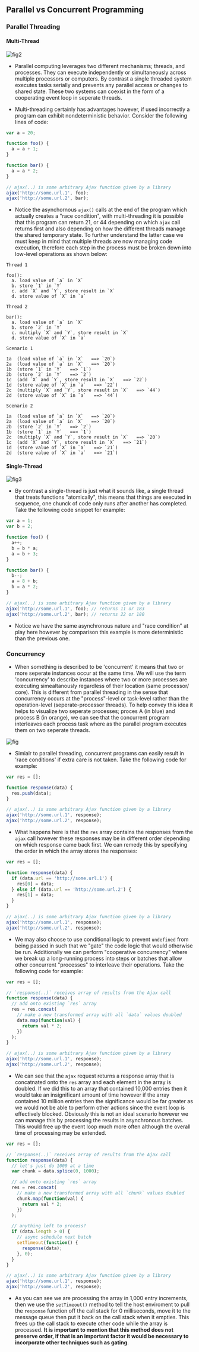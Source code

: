 ## Parallel vs Concurrent Programming

### Parallel Threading

#### Multi-Thread

![fig2](/Part-3-Callbacks-Promises-AsyncAwait/images/fig2.png)

- Parallel computing leverages two different mechanisms; threads, and processes. They can execute independently or simultaneously across multiple processors or computers. By contrast a single threaded system executes tasks serially and prevents any parallel access or changes to shared state. These two systems can coexist in the form of a cooperating event loop in seperate threads.

- Multi-threading certainly has advantages however, if used incorrectly a program can exhibit nondeterministic behavior. Consider the following lines of code:

```js
var a = 20;

function foo() {
  a = a + 1;
}

function bar() {
  a = a * 2;
}

// ajax(..) is some arbitrary Ajax function given by a library
ajax('http://some.url.1', foo);
ajax('http://some.url.2', bar);
```

- Notice the asynchornous `ajax()` calls at the end of the program which actually creates a "race condition", with multi-threading it is possible that this program can return 21, or 44 depending on which `ajax` call returns first and also depending on how the different threads manage the shared temporary state. To further understand the latter case we must keep in mind that multiple threads are now managing code execution, therefore each step in the process must be broken down into low-level operations as shown below:

```
Thread 1

foo():
  a. load value of `a` in `X`
  b. store `1` in `Y`
  c. add `X` and `Y`, store result in `X`
  d. store value of `X` in `a`
```

```
Thread 2

bar():
  a. load value of `a` in `X`
  b. store `2` in `Y`
  c. multiply `X` and `Y`, store result in `X`
  d. store value of `X` in `a`
```

```
Scenario 1

1a  (load value of `a` in `X`   ==> `20`)
2a  (load value of `a` in `X`   ==> `20`)
1b  (store `1` in `Y`   ==> `1`)
2b  (store `2` in `Y`   ==> `2`)
1c  (add `X` and `Y`, store result in `X`   ==> `22`)
1d  (store value of `X` in `a`   ==> `22`)
2c  (multiply `X` and `Y`, store result in `X`   ==> `44`)
2d  (store value of `X` in `a`   ==> `44`)
```

```
Scenario 2

1a  (load value of `a` in `X`   ==> `20`)
2a  (load value of `a` in `X`   ==> `20`)
2b  (store `2` in `Y`   ==> `2`)
1b  (store `1` in `Y`   ==> `1`)
2c  (multiply `X` and `Y`, store result in `X`   ==> `20`)
1c  (add `X` and `Y`, store result in `X`   ==> `21`)
1d  (store value of `X` in `a`   ==> `21`)
2d  (store value of `X` in `a`   ==> `21`)
```

#### Single-Thread

![fig3](/Part-3-Callbacks-Promises-AsyncAwait/images/fig3.png)

- By contrast a single-thread is just what it sounds like, a single thread that treats functions "atomically", this means that things are executed in sequence, one chunck of code only runs after another has completed. Take the following code snippet for example:

```js
var a = 1;
var b = 2;

function foo() {
  a++;
  b = b * a;
  a = b + 3;
}

function bar() {
  b--;
  a = 8 + b;
  b = a * 2;
}

// ajax(..) is some arbitrary Ajax function given by a library
ajax('http://some.url.1', foo); // returns 11 or 183
ajax('http://some.url.2', bar); // returns 22 or 180
```

- Notice we have the same asynchronous nature and "race condition" at play here however by comparison this example is more deterministic than the previous one.

### Concurrency

- When something is described to be 'concurrent' it means that two or more seperate instances occur at the same time. We will use the term 'concurrency' to describe instances where two or more processes are executing simealtanously regardless of their location (same processor/ core). This is different from parallel threading in the sense that concurrency occurs at the "process"-level or task-level rather than the operation-level (seperate-processor threads). To help convey this idea it helps to visualize two seperate processes; proces A (in blue) and process B (in orange), we can see that the concurrent program interleaves each process task where as the parallel program executes them on two seperate threads.

![fig](/Part-3-Callbacks-Promises-AsyncAwait/images/fig4.jpg)

- Simialr to parallel threading, concurrent programs can easily result in 'race conditions' if extra care is not taken. Take the following code for example:

```js
var res = [];

function response(data) {
  res.push(data);
}

// ajax(..) is some arbitrary Ajax function given by a library
ajax('http://some.url.1', response);
ajax('http://some.url.2', response);
```

- What happens here is that the `res` array contains the responses from the `ajax` call however these responses may be in different order depending on which response came back first. We can remedy this by specifying the order in which the array stores the responses:

```js
var res = [];

function response(data) {
  if (data.url == 'http://some.url.1') {
    res[0] = data;
  } else if (data.url == 'http://some.url.2') {
    res[1] = data;
  }
}

// ajax(..) is some arbitrary Ajax function given by a library
ajax('http://some.url.1', response);
ajax('http://some.url.2', response);
```

- We may also choose to use conditional logic to prevent `undefined` from being passed in such that we "gate" the code logic that would otherwise be run. Additionally we can perform "cooperative concurrency" where we break up a long-running process into steps or batches that allow other concurrent "processes" to interleave their operations. Take the following code for example:

```js
var res = [];

// `response(..)` receives array of results from the Ajax call
function response(data) {
  // add onto existing `res` array
  res = res.concat(
    // make a new transformed array with all `data` values doubled
    data.map(function(val) {
      return val * 2;
    })
  );
}

// ajax(..) is some arbitrary Ajax function given by a library
ajax('http://some.url.1', response);
ajax('http://some.url.2', response);
```

- We can see that the `ajax` request returns a response array that is concatnated onto the `res` array and each element in the array is doubled. If we did this to an array that contained 10,000 entries then it would take an insignificant amount of time however if the array contained 10 million entries then the significance would be far greater as we would not be able to perform other actions since the event loop is effectively blocked. Obviously this is not an ideal scenario however we can manage this by processing the results in asynchronous batches. This would free up the event loop much more often although the overall time of processing may be extended.

```js
var res = [];

// `response(..)` receives array of results from the Ajax call
function response(data) {
  // let's just do 1000 at a time
  var chunk = data.splice(0, 1000);

  // add onto existing `res` array
  res = res.concat(
    // make a new transformed array with all `chunk` values doubled
    chunk.map(function(val) {
      return val * 2;
    })
  );

  // anything left to process?
  if (data.length > 0) {
    // async schedule next batch
    setTimeout(function() {
      response(data);
    }, 0);
  }
}

// ajax(..) is some arbitrary Ajax function given by a library
ajax('http://some.url.1', response);
ajax('http://some.url.2', response);
```

- As you can see we are processing the array in 1,000 entry increments, then we use the `setTimeout()` method to tell the host enviroment to pull the `response` function off the call stack for 0 milliseconds, move it to the message queue then put it back on the call stack when it empties. This frees up the call stack to execute other code while the array is processed. **It is important to mention that this method does not preserve order, if that is an important factor it would be necessary to incorporate other techniques such as gating**.
